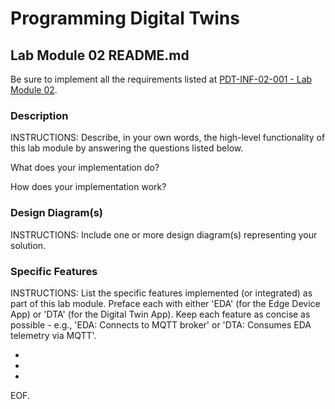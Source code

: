 # Programming Digital Twins

## Lab Module 02 README.md

Be sure to implement all the requirements listed at [PDT-INF-02-001 - Lab Module 02](https://github.com/programming-digital-twins/pdt-exercise-tasks/issues/10).


### Description

INSTRUCTIONS: Describe, in your own words, the high-level functionality of this lab module by answering the questions listed below.

What does your implementation do? 


How does your implementation work?


### Design Diagram(s)

INSTRUCTIONS: Include one or more design diagram(s) representing your solution.


### Specific Features

INSTRUCTIONS: List the specific features implemented (or integrated) as part of this lab module. Preface each with either 'EDA' (for the Edge Device App) or 'DTA' (for the Digital Twin App). Keep each feature as concise as possible - e.g., 'EDA: Connects to MQTT broker' or 'DTA: Consumes EDA telemetry via MQTT'.

- 
- 
- 


EOF.

